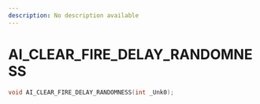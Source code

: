 ```yaml
---
description: No description available 
---
```


# AI_CLEAR_FIRE_DELAY_RANDOMNESS

```cpp
void AI_CLEAR_FIRE_DELAY_RANDOMNESS(int _Unk0);
```